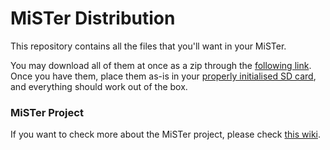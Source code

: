 # MiSTer Distribution

This repository contains all the files that you'll want in your MiSTer.

You may download all of them at once as a zip through the [following link](https://github.com/theypsilon/BetaDistrib/archive/refs/heads/main.zip). Once you have them, place them as-is in your [properly initialised SD card](https://github.com/MiSTer-devel/mr-fusion), and everything should work out of the box.

### MiSTer Project

If you want to check more about the MiSTer project, please check [this wiki](https://github.com/MiSTer-devel/Main_MiSTer/wiki).
